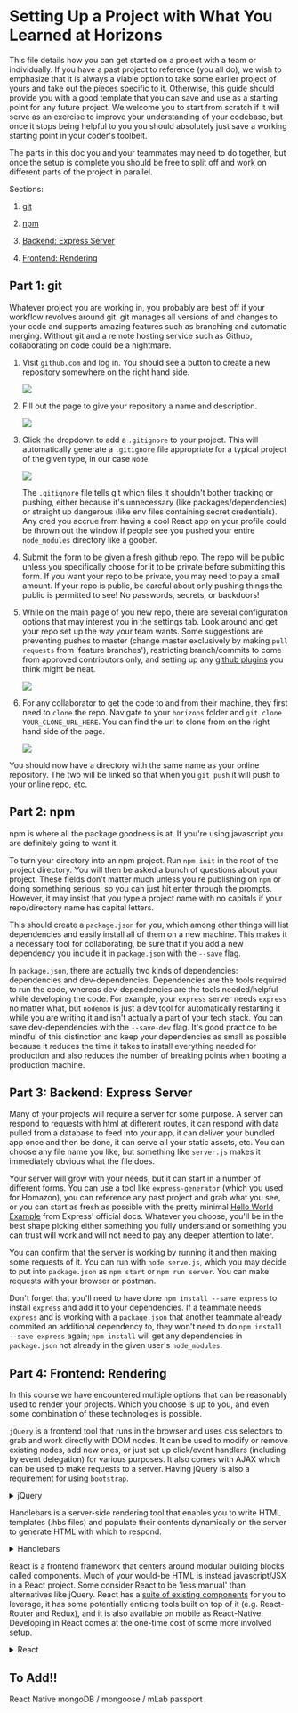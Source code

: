 # Setting Up a Project with What You Learned at Horizons

This file details how you can get started on a project with a team or individually. If you have a past project to reference (you all do), we wish to emphasize that it is always a viable option to take some earlier project of yours and take out the pieces specific to it. Otherwise, this guide should provide you with a good template that you can save and use as a starting point for any future project. We welcome you to start from scratch if it will serve as an exercise to improve your understanding of your codebase, but once it stops being helpful to you you should absolutely just save a working starting point in your coder's toolbelt.

The parts in this doc you and your teammates may need to do together, but once the setup is complete you should be free to split off and work on different parts of the project in parallel.


Sections:
1. [git](#part-1-git)

1. [npm](#part-2-npm)

1. [Backend: Express Server](#part-3-backend-express-server)

1. [Frontend: Rendering](#part-4-frontend-rendering)


## Part 1: git

Whatever project you are working in, you probably are best off if your workflow revolves around git. git manages all versions of and changes to your code and supports amazing features such as branching and automatic merging. Without git and a remote hosting service such as Github, collaborating on code could be a nightmare.


1. Visit `github.com` and log in. You should see a button to create a new repository somewhere on the right hand side.

    ![](img/github1.png)

1. Fill out the page to give your repository a name and description.

    ![](img/github2.png)

1. Click the dropdown to add a `.gitignore` to your project. This will automatically generate a `.gitignore` file appropriate for a typical project of the given type, in our case `Node`.  

    ![](img/github3.png)

    The `.gitignore` file tells git which files it shouldn't bother tracking or pushing, either because it's unnecessary (like packages/dependencies) or straight up dangerous (like env files containing secret credentials). Any cred you accrue from having a cool React app on your profile could be thrown out the window if people see you pushed your entire `node_modules` directory like a goober.

1. Submit the form to be given a fresh github repo. The repo will be public unless you specifically choose for it to be private before submitting this form. If you want your repo to be private, you may need to pay a small amount. If your repo is public, be careful about only pushing things the public is permitted to see! No passwords, secrets, or backdoors!

1. While on the main page of you new repo, there are several configuration options that may interest you in the settings tab. Look around and get your repo set up the way your team wants. Some suggestions are preventing pushes to master (change master exclusively by making `pull requests` from 'feature branches'), restricting branch/commits to come from approved contributors only, and setting up any [github plugins](https://github.com/marketplace) you think might be neat.

    ![](img/github5.png)


1. For any collaborator to get the code to and from their machine, they first need to `clone` the repo. Navigate to your `horizons` folder and `git clone YOUR_CLONE_URL_HERE`. You can find the url to clone from on the right hand side of the page.

    ![](img/github4.png)


You should now have a directory with the same name as your online repository. The two will be linked so that when you `git push` it will push to your online repo, etc.


## Part 2: npm

npm is where all the package goodness is at. If you're using javascript you are definitely going to want it.

To turn your directory into an npm project. Run `npm init` in the root of the project directory. You will then be asked a bunch of questions about your project. These fields don't matter much unless you're publishing on `npm` or doing something serious, so you can just hit enter through the prompts. However, it may insist that you type a project name with no capitals if your repo/directory name has capital letters.

This should create a `package.json` for you, which among other things will list dependencies and easily install all of them on a new machine. This makes it a necessary tool for collaborating, be sure that if you add a new dependency you include it in `package.json` with the `--save` flag.

In `package.json`, there are actually two kinds of dependencies: dependencies and dev-dependencies. Dependencies are the tools required to run the code, whereas dev-dependencies are the tools needed/helpful while developing the code. For example, your `express` server needs `express` no matter what, but `nodemon` is just a dev tool for automatically restarting it while you are writing it and isn't actually a part of your tech stack. You can save dev-dependencies with the `--save-dev` flag. It's good practice to be mindful of this distinction and keep your dependencies as small as possible because it reduces the time it takes to install everything needed for production and also reduces the number of breaking points when booting a production machine.

## Part 3: Backend: Express Server

Many of your projects will require a server for some purpose. A server can respond to requests with html at different routes, it can respond with data pulled from a database to feed into your app, it can deliver your bundled app once and then be done, it can serve all your static assets, etc. You can choose any file name you like, but something like `server.js` makes it immediately obvious what the file does.

Your server will grow with your needs, but it can start in a number of different forms. You can use a tool like `express-generator` (which you used for Homazon), you can reference any past project and grab what you see, or you can start as fresh as possible with the pretty minimal [Hello World Example](https://expressjs.com/en/starter/hello-world.html) from Express' official docs. Whatever you choose, you'll be in the best shape picking either something you fully understand or something you can trust will work and will not need to pay any deeper attention to later.

You can confirm that the server is working by running it and then making some requests of it. You can run with `node serve.js`, which you may decide to put into `package.json` as `npm start` or `npm run server`. You can make requests with your browser or postman.

Don't forget that you'll need to have done `npm install --save express` to install `express` and add it to your dependencies. If a teammate needs `express` and is working with a `package.json` that another teammate already commited an additional dependency to, they won't need to do `npm install --save express` again; `npm install` will get any dependencies in `package.json` not already in the given user's `node_modules`.

## Part 4: Frontend: Rendering

In this course we have encountered multiple options that can be reasonably used to render your projects. Which you choose is up to you, and even some combination of these technologies is possible.


`jQuery` is a frontend tool that runs in the browser and uses css selectors to grab and work directly with DOM nodes. It can be used to modify or remove existing nodes, add new ones, or just set up click/event handlers (including by event delegation) for various purposes. It also comes with AJAX which can be used to make requests to a server. Having jQuery is also a requirement for using `bootstrap`.

<details>
  <summary>jQuery</summary>

  Your jQuery code is javascript that will run in the browser and interact with the DOM, so a number of things will be needed.

  1. There must be a page in the first place. You will need to write an HTML file that your express server will deliver to clients and that jQuery will work on. Here's a template of an HTML file. jQuery uses css selectors to get around, so when making elements in the body give them descriptive classes.

      ```html
      <!DOCTYPE html>
      <html>
        <head>
          <title>Webpage Title</title>
          <!-- SCRIPTS AND STYLESHEETS WILL GO HERE! -->
        </head>
        <body>
          <!-- YOUR HTML WILL GO HERE! -->
        </body>
      </html>
      ```

  1. The jQuery library will need to be obtained by the browser. We instruct the browser to do this with a `<script>` tag in the HTML head. Whatever the tag's `src` attribute is is where a `GET` request will be made that should respond with some javascript the browser is meant to run. There are 2 primary ways to get the jQuery library:

      1. A `CDN`. CDN stands for `Content Delivery Network` and is a means by which packages and assets are made publicly available. There are plenty of hosts out there that provide a url you can make a request to to get any version of jQuery (or any other common package) you want. You can easily find them by googling "jQuery CDN", or you can visit [the official jQuery site](https://code.jquery.com/) which offers several urls you can use to grab jQuery.  

      1. Download and host yourself. You can write your own express route that responds with a copy of the jQuery library that you've downloaded onto whatever machine is running express. For this you would typically put the downloaded jQuery in some public assets folder and serve the whole folder with [express.static](https://expressjs.com/en/starter/static-files.html). Then your `<script>`'s '`src` should be whatever route on your domain that just made available.

  1. Your jQuery code also needs to be obtained by the browser (after you've written it). Be sure all your jQuery code is inside a [$(document).ready](https://learn.jquery.com/using-jquery-core/document-ready/), or else all your css selectors will whiff since your script will run in the HTML head and there aren't any DOM nodes to select until the HTML body is done. Then serve it from a public folder with `express.static` and include a `<script>` tag with the appropriate `src` in your HTML head (__under__ the one getting jQUery, __order matters__!).

  This should be all that is needed to be able to use jQuery in your project.

</details>


Handlebars is a server-side rendering tool that enables you to write HTML templates (.hbs files) and populate their contents dynamically on the server to generate HTML with which to respond.

<details>
  <summary>Handlebars</summary>

  Handlebars is a pretty simple tool, most of the time it's just performing string replacements. As such, getting it set up is also pretty simple.

  1. We need an express middleware to add `res.render` to our normal express flow. We've actually used more than one version in this course, but this guide will [use express-handlebars](https://www.npmjs.com/package/express-handlebars). `npm install --save express-handlebars`.

  1. We've installed the `express-handlebars` middleware, but we aren't using it yet. You do this with:

      ```javascript
      const exphbs  = require('express-handlebars');

      app.engine('handlebars', exphbs({defaultLayout: 'main'}));
      app.set('view engine', 'hbs');
      ```

      This should be before any of your routes.

  1. The above has configured things such that Handlebars will look for .hbs files in the `views` directory, and it will use `views/layouts/main.hbs` as the layout. It might look like:

      ```html
      <!DOCTYPE html>
      <html>
      <head>
          <meta charset="utf-8">
          <title>Webpage Title</title>
          <!-- LINK TAG TO CSS STYLESHEET HERE -->
      </head>
      <body>

          {{{body}}}

      </body>
      </html>
      ```

      If you want to use jQuery in conjunction with Handlebars, that's as simple as making sure the same setup described in the jQuery section is done here. Your `<script>` tags will go in this `main.hbs`.

  With this done, you should be able to write .hbs files and use `res.render` to populate/hydrate them into HTML and respond with it.

</details>


React is a frontend framework that centers around modular building blocks called components. Much of your would-be HTML is instead javascript/JSX in a React project. Some consider React to be 'less manual' than alternatives like jQuery. React has a [suite of existing components](http://react-toolbox.com/#/) for you to leverage, it has some potentially enticing tools built on top of it (e.g. React-Router and Redux), and it is also available on mobile as React-Native. Developing in React comes at the one-time cost of some more involved setup.

<details>
  <summary>React</summary>

  When developing in React we are developing in JSX, not javascript. This means we need to run a preprocessor to translate (`transpile`) our code into javascript the browser can actually run. For this we use `webpack` to manage our builds and incorporate the preprocessor `Babel`. After this setup has produced an `app.bundle.js` that is in browser-compatible javascript, we're back in business.

  1. Start by making a simple javascript file that just imports React and ReactDOM and tries to `ReactDOM.render` a `<p>` tag. This is the code we will be trying to get working. Don't forget to `npm install` the needed packages for this file.

  1. The process of generating from this file a different file that will work in browser has a bunch of dependencies.

      ```bash
        npm install --save webpack@2 babel-core babel-loader babel-preset-react babel-preset-es2015
      ```

      Note: Whether these are dependencies or dev-dependencies will depend on your production flow. If your production machines (say heroku) will be building and then serving your app, then they need webpack and these are normal dependencies. If instead you plan to run a build yourself before committing/pushing the already built files to production, then production doesn't need webpack and these are dev-dependencies.

  1. A file `webpack.config.js` in the root of your project directory is responsible for specifying how the webpack build will work. You can start with this one, which you can later tinker with if the need to do so ever even arises.

      ```javascript
      const webpack = require('webpack');
      const path = require('path');

      module.exports = {
        entry: /*PATH TO YOUR FILE WITH THE ReactDOM.render CALL*/,
        output: {
          path: path.join(__dirname, '/build'),
          filename: 'app.bundle.js'
        },
        module: {
          rules: [
            {
              test: /\.js$/,
              exclude: /node_modules/,
              use: {
                loader: 'babel-loader',
                options: {
                  presets: ['es2015', 'react']
                }
              }
            }
          ]
        },
        stats: {
          colors: true
        },
        devtool: 'source-map'
      };
      ```

      This file configures webpack to translate the file you put in the `entry` key (and any other files needed in running that file) and spit the result out as `/build/app.bundle.js` as specified in the `output` key. Thus you should either make a `build` folder for this or change the behavior. When webpack isn't run with the production flag, your errors will contain the accurate line number in your source code thanks to the `devtool` key and the `map` file that also gets spat into the same folder as `app.bundle.js`.

  1. You will want to add some scripts to `package.json` that run webpack. You might have a `"build": "webpack"` that you can run with `npm run build`, and perhaps you want a separate script that does the same thing with the `-p` production flag which minifies/uglifies the resulting `app.bundle.js` so that clients download it quicker.

  1. With all that done, it will be possible to have your code in a browser-compliant javascript file named `/build/app.bundle.js`. The browser now needs this file. The way we get it to the browser is by having the browser request it from an HTML page via a `<script>` tag with an appropriate `src`, and we make our server deliver it. So use [express.static](https://expressjs.com/en/starter/static-files.html) to make the contents of the `build` folder GETable and create an `index.html` in the build `folder`:

      ```html
      <!DOCTYPE html>
      <html>
        <head>
          <title>Webpage Title</title>
        </head>
        <body>
          <div id='root'></div>
          <script type="text/javascript" src="/app.bundle.js"></script>
        </body>
      </html>
      ```

      Then if you use your browser to make a GET request to `/index.html`, the server will respond with `/build/index.html`, whose `<script>` tag in turn causes the browser to make a GET request to `/app.bundle.js` which responds with `/build/app.bundle.js`, which is everything you should need. Actually, the way serving static directories works is that if the requested resource is a folder, express will automatically attempt to serve a file contained in that folder with the name `index`. So a get request to `/` is identical to one to `/index.html` in this case.

  The `<p>` tag should now be successfully rendering in browser and you should be able to start using React. But there might be more you want to include in your project than just the minimum React.

  <details>
    <summary>Webpack Dev Server</summary>

    The webpack dev server is a lovely option for automatically serving and hot-reloading webpack during development. You may find it better than having to rebuild manually each time in a codebase that isn't using webpack as a middleware (see React-Chat for an example of webpack as express middleware if interested).

    1. `npm install --save-dev webpack-dev-server`

    1. Add a script to `package.json`: `"dev": "webpack-dev-server --content-base build/"`.

    Now you can run the dev server with `npm run dev`. It defaults to port 8080.

  </details>

  <details>
    <summary>Redux</summary>

    Redux is a state manager that is often used with React code as an alternative to using React's built in state, which comes with difficulties and annoyances on more complex projects. The Redux paradigm is that React user interactions cause actions to be dispatched, which get fed into a reducer which returns a new state. Then the React-Redux bindings (`connect` and co.) are used to feed state changes back into React, completing the cycle.

    1. `npm install --save redux react-redux`

    1. The following code will configure a Redux store that uses the supplied reducer to manage state. Put this in the entry point file that contains the `ReactDOM.render` call, or in a separate file and import this same store into said entry file.

        ```javascript
        import { createStore } from 'redux';
        // import reducer

        const store = createStore(/* YOUR REDUCER */);
        ```

    1. Somewhere near the top of your React app component hierarchy (could even be the very top: in the entry point file that in the `ReactDOM.render` call), wrap things in a `<Provider>` tag:

        ```javascript
        import { Provider } from 'react-redux';
        // import or create store

        ReactDOM.render(
          <Provider store={store}>
            <RestOfAppHere />
          </Provider>,
          document.getElementById('root')
        );
        ```

        Everything under the Provider tag in the hierarchy will be able to use Redux.

    1. When you want to use Redux in some container component under this Provider in the component hierarchy, `import { connect } from 'react-redux'`, write your `mapStateToProps` and `mapDispatchToProps`, and do `const WrappedMyComponent = connect(mapStateToProps, mapDispatchToProps)(MyComponent);`.

  </details>

  <details>
    <summary>React Router</summary>

    React Router lets you make multi-page React apps that are secretly single page, leading to lightning transitions and the ability to swap out only certain parts of the page.

    1. `npm install --save react-router-dom`

    *IF NO REDUX*

    1. `import { BrowserRouter } from 'react-router-dom';` and simply wrap your app in a single BrowserRouter like `<BrowserRouter><RestOfAppHere /></BrowserRouter>`. Then you're all set to start using Links and Routes and such in any component contained within the the BrowserRouter.

     *If REDUX*
     [Single file example in the Usage section here.](https://github.com/ReactTraining/react-router/tree/master/packages/react-router-redux)

    1. `npm install --save react-router-redux history`

    1. Define this `history` either in the entry file or in some other file that exports it so the entry file can import it.

        ```javascript
        import createHistory from 'history/createBrowserHistory';

        const history = createHistory();
        ```

    1. Within your Redux Provider but wrapped around the rest of your app, include a Connected Router using the `history` like so:

        ```javascript
        import { ConnectedRouter } from 'react-router-redux';

        // ...
          <Provider store={store}>
            <ConnectedRouter history={history}>
              <RestOfAppHere />
            </ConnectedRouter>
          </Provider>
        // ...
        ```javascript

    1. The reducer that you give to createStore will need to be the result of a `combineReducers` call that includes a key value pair `router: routerReducer` where routerReducer comes from `import { routerReducer } from 'react-router-redux'`. `combineReducers` comes from the `redux` package.

  That should be everything you need.

  </details>

</details>


## To Add!!

React Native
mongoDB / mongoose / mLab
passport
